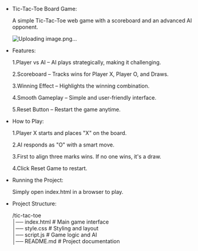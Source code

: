 * Tic-Tac-Toe Board Game:

  A simple Tic-Tac-Toe web game with a scoreboard and an advanced AI opponent.

  ![Uploading image.png…]()



* Features:
 

  1.Player vs AI – AI plays strategically, making it challenging.

  2.Scoreboard – Tracks wins for Player X, Player O, and Draws.

  3.Winning Effect – Highlights the winning combination.

  4.Smooth Gameplay – Simple and user-friendly interface.

  5.Reset Button – Restart the game anytime.


* How to Play:
 
  1.Player X starts and places "X" on the board.

  2.AI responds as "O" with a smart move.

  3.First to align three marks wins. If no one wins, it's a draw.

  4.Click Reset Game to restart.


* Running the Project:

    Simply open index.html in a browser to play.


* Project Structure:
  
  /tic-tac-toe  
     │── index.html      # Main game interface  
     │── style.css       # Styling and layout  
     │── script.js       # Game logic and AI  
     │── README.md       # Project documentation
    
